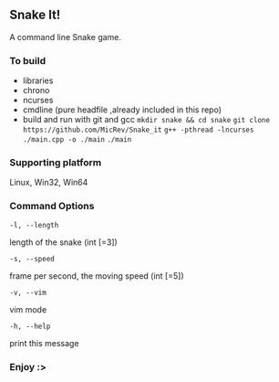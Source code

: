 ## Snake It!

A command line Snake game.

### To build

- libraries
 - chrono
 - ncurses
 - cmdline (pure headfile ,already included in this repo)
- build and run with git and gcc
`mkdir snake && cd snake`
`git clone https://github.com/MicRev/Snake_it`
`g++ -pthread -lncurses ./main.cpp -o ./main`
`./main`

### Supporting platform

Linux, Win32, Win64

### Command Options

`-l, --length` 

length of the snake (int [=3])

`-s, --speed`     

frame per second, the moving speed (int [=5])

`-v, --vim`       

vim mode

`-h, --help`      

print this message

### Enjoy :>